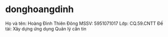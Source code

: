 # donghoangdinh
Họ và tên: Hoàng Đình Thiên Đông
MSSV: 5951071017
Lớp: CQ.59.CNTT
Đề tài: Xây dựng ứng dụng Quản lý căn tin

